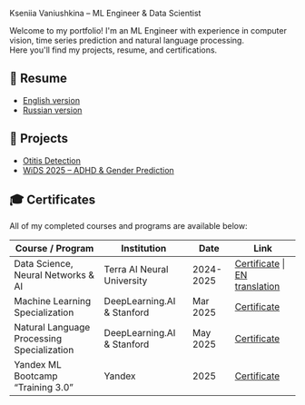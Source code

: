 Kseniia Vaniushkina – ML Engineer & Data Scientist

Welcome to my portfolio! I'm an ML Engineer with experience in computer vision, time series prediction and natural language processing.  
Here you'll find my projects, resume, and certifications.

## 📄 Resume
- [English version](resume/Kseniia_EN.pdf)
- [Russian version](resume/Kseniia_RU.pdf)

## 🧠 Projects
- [Otitis Detection](projects/otitis-detection)
- [WiDS 2025 – ADHD & Gender Prediction](projects/wids2025-adhd)

## 🎓 Certificates
All of my completed courses and programs are available below:

| Course / Program                                                | Institution                  | Date       | Link                                          |
|-----------------------------------------------------------------|------------------------------|------------|-----------------------------------------------|
| Data Science, Neural Networks & AI                              | Terra AI Neural University   |2024-2025   | [Certificate](certificates/TerraAI_Certificate.pdf) \| [EN translation](certificates/TerraAI_Certificate_EN.md) |          
| Machine Learning Specialization                                 | DeepLearning.AI & Stanford   | Mar 2025   | [Certificate](certificates/ML_Specialization.pdf)             |
| Natural Language Processing Specialization                      | DeepLearning.AI & Stanford   | May 2025   | [Certificate](certificates/NLP_Specialization.pdf)            |
| Yandex ML Bootcamp “Training 3.0”                               | Yandex                       | 2025       | [Certificate](certificates/Yandex_ML_Bootcamp_Certificate.pdf) |


